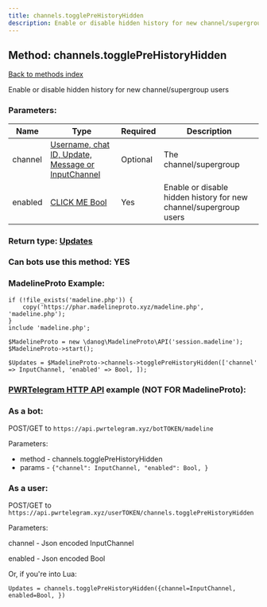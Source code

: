 ```yaml
---
title: channels.togglePreHistoryHidden
description: Enable or disable hidden history for new channel/supergroup users
---
```

## Method: channels.togglePreHistoryHidden  
[Back to methods index](index.md)


Enable or disable hidden history for new channel/supergroup users

### Parameters:

| Name     |    Type       | Required | Description |
|----------|---------------|----------|-------------|
|channel|[Username, chat ID, Update, Message or InputChannel](../types/InputChannel.md) | Optional|The channel/supergroup|
|enabled|[CLICK ME Bool](../types/Bool.md) | Yes|Enable or disable hidden history for new channel/supergroup users|


### Return type: [Updates](../types/Updates.md)

### Can bots use this method: **YES**


### MadelineProto Example:


```
if (!file_exists('madeline.php')) {
    copy('https://phar.madelineproto.xyz/madeline.php', 'madeline.php');
}
include 'madeline.php';

$MadelineProto = new \danog\MadelineProto\API('session.madeline');
$MadelineProto->start();

$Updates = $MadelineProto->channels->togglePreHistoryHidden(['channel' => InputChannel, 'enabled' => Bool, ]);
```

### [PWRTelegram HTTP API](https://pwrtelegram.xyz) example (NOT FOR MadelineProto):

### As a bot:

POST/GET to `https://api.pwrtelegram.xyz/botTOKEN/madeline`

Parameters:

* method - channels.togglePreHistoryHidden
* params - `{"channel": InputChannel, "enabled": Bool, }`



### As a user:

POST/GET to `https://api.pwrtelegram.xyz/userTOKEN/channels.togglePreHistoryHidden`

Parameters:

channel - Json encoded InputChannel

enabled - Json encoded Bool




Or, if you're into Lua:

```
Updates = channels.togglePreHistoryHidden({channel=InputChannel, enabled=Bool, })
```

